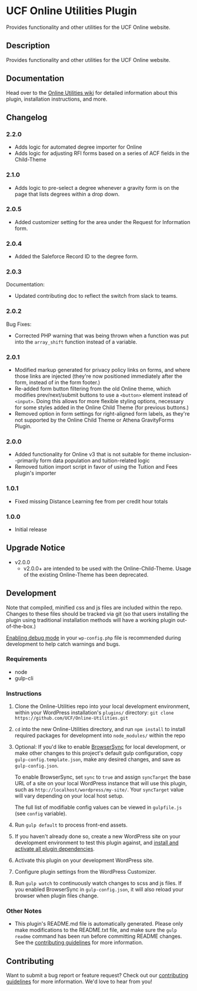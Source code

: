 # UCF Online Utilities Plugin #

Provides functionality and other utilities for the UCF Online website.

## Description ##

Provides functionality and other utilities for the UCF Online website.


## Documentation ##

Head over to the [Online Utilities wiki](https://github.com/UCF/Online-Utilities/wiki) for detailed information about this plugin, installation instructions, and more.


## Changelog ##

### 2.2.0 ###
* Adds logic for automated degree importer for Online
* Adds logic for adjusting RFI forms based on a series of ACF fields in the Child-Theme

### 2.1.0 ###
* Adds logic to pre-select a degree whenever a gravity form is on the page that lists degrees within a drop down.

### 2.0.5 ###
* Added customizer setting for the area under the Request for Information form.

### 2.0.4 ###
* Added the Saleforce Record ID to the degree form.

### 2.0.3 ###
Documentation:
* Updated contributing doc to reflect the switch from slack to teams.

### 2.0.2 ###
Bug Fixes:
* Corrected PHP warning that was being thrown when a function was put into the `array_shift` function instead of a variable.

### 2.0.1 ###
* Modified markup generated for privacy policy links on forms, and where those links are injected (they're now positioned immediately after the form, instead of in the form footer.)
* Re-added form button filtering from the old Online theme, which modifies prev/next/submit buttons to use a `<button>` element instead of `<input>`. Doing this allows for more flexible styling options, necessary for some styles added in the Online Child Theme (for previous buttons.)
* Removed option in form settings for right-aligned form labels, as they're not supported by the Online Child Theme or Athena GravityForms Plugin.

### 2.0.0 ###
* Added functionality for Online v3 that is not suitable for theme inclusion--primarily form data population and tuition-related logic
* Removed tuition import script in favor of using the Tuition and Fees plugin's importer

### 1.0.1 ###
* Fixed missing Distance Learning fee from per credit hour totals

### 1.0.0 ###
* Initial release


## Upgrade Notice ##

* v2.0.0
  * v2.0.0+ are intended to be used with the Online-Child-Theme.  Usage of the existing Online-Theme has been deprecated.


## Development ##

Note that compiled, minified css and js files are included within the repo.  Changes to these files should be tracked via git (so that users installing the plugin using traditional installation methods will have a working plugin out-of-the-box.)

[Enabling debug mode](https://codex.wordpress.org/Debugging_in_WordPress) in your `wp-config.php` file is recommended during development to help catch warnings and bugs.

### Requirements ###
* node
* gulp-cli

### Instructions ###
1. Clone the Online-Utilities repo into your local development environment, within your WordPress installation's `plugins/` directory: `git clone https://github.com/UCF/Online-Utilities.git`
2. `cd` into the new Online-Utilities directory, and run `npm install` to install required packages for development into `node_modules/` within the repo
3. Optional: If you'd like to enable [BrowserSync](https://browsersync.io) for local development, or make other changes to this project's default gulp configuration, copy `gulp-config.template.json`, make any desired changes, and save as `gulp-config.json`.

    To enable BrowserSync, set `sync` to `true` and assign `syncTarget` the base URL of a site on your local WordPress instance that will use this plugin, such as `http://localhost/wordpress/my-site/`.  Your `syncTarget` value will vary depending on your local host setup.

    The full list of modifiable config values can be viewed in `gulpfile.js` (see `config` variable).
3. Run `gulp default` to process front-end assets.
4. If you haven't already done so, create a new WordPress site on your development environment to test this plugin against, and [install and activate all plugin dependencies](https://github.com/UCF/Online-Utilities/wiki/Installation#installation-requirements).
5. Activate this plugin on your development WordPress site.
6. Configure plugin settings from the WordPress Customizer.
7. Run `gulp watch` to continuously watch changes to scss and js files.  If you enabled BrowserSync in `gulp-config.json`, it will also reload your browser when plugin files change.

### Other Notes ###
* This plugin's README.md file is automatically generated. Please only make modifications to the README.txt file, and make sure the `gulp readme` command has been run before committing README changes.  See the [contributing guidelines](https://github.com/UCF/Online-Utilities/blob/master/CONTRIBUTING.md) for more information.


## Contributing ##

Want to submit a bug report or feature request?  Check out our [contributing guidelines](https://github.com/UCF/Online-Utilities/blob/master/CONTRIBUTING.md) for more information.  We'd love to hear from you!
